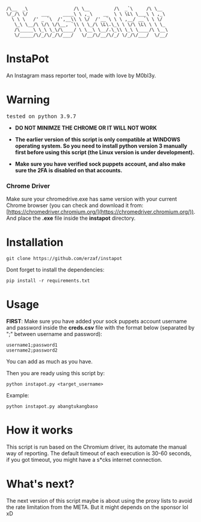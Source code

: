 ```______                   __             ____        __
/\__  _\                 /\ \__         /\  _`\     /\ \__
\/_/\ \/     ___     ____\ \ ,_\    __  \ \ \L\ \___\ \ ,_\
   \ \ \   /' _ `\  /',__\\ \ \/  /'__`\ \ \ ,__/ __`\ \ \/
    \_\ \__/\ \/\ \/\__, `\\ \ \_/\ \L\.\_\ \ \/\ \L\ \ \ \_
    /\_____\ \_\ \_\/\____/ \ \__\ \__/.\_\\ \_\ \____/\ \__\
    \/_____/\/_/\/_/\/___/   \/__/\/__/\/_/ \/_/\/___/  \/__/
```

# InstaPot
An Instagram mass reporter tool, made with love by M0bl3y.

# Warning
<pre>tested on python 3.9.7</pre>

- **DO NOT MINIMZE THE CHROME OR IT WILL NOT WORK**
- **The earlier version of this script is only compatible at WINDOWS operating system. So you need to install python version 3 manually first before using this script (the Linux version is under development).**

- **Make sure you have verified sock puppets account, and also make sure the 2FA is disabled on that accounts.**

### Chrome Driver
Make sure your chromedrive.exe has same version with your current Chrome browser (you can check and download it from: [https://chromedriver.chromium.org/](https://chromedriver.chromium.org/)). And place the **.exe** file inside the **instapot** directory.

# Installation

```git clone https://github.com/erzaf/instapot```

Dont forget to install the dependencies:

```pip install -r requirements.txt```

# Usage

**FIRST**:
Make sure you have added your sock puppets account username and password inside the **creds.csv** file with the format below (separated by ";" between username and password):

```
username1;password1
username2;password2
```
You can add as much as you have.

Then you are ready using this script by:

```python instapot.py <target_username>```

Example:

```python instapot.py abangtukangbaso```

# How it works

This script is run based on the Chromium driver, its automate the manual way of reporting. The default timeout of each execution is 30-60 seconds, if you got timeout, you might have a s*cks internet connection.

# What's next?

The next version of this script maybe is about using the proxy lists to avoid the rate limitation from the META. But it might depends on the sponsor lol xD